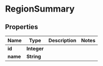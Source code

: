 # RegionSummary

## Properties
Name | Type | Description | Notes
------------ | ------------- | ------------- | -------------
**id** | **Integer** |  | 
**name** | **String** |  | 
